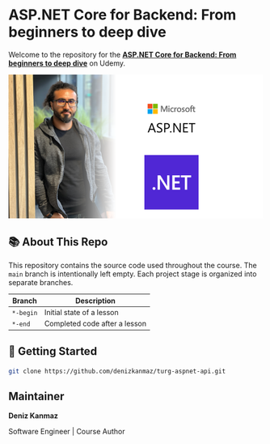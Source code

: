 # ASP.NET Core for Backend: From beginners to deep dive

Welcome to the repository for the **[ASP.NET Core for Backend: From beginners to deep dive](https://www.udemy.com/course/aspnet-core-for-backend-from-beginners-to-deep-dive/?referralCode=0073C4808E6B13E1FDE2)** on Udemy.

<a href="https://www.udemy.com/course/aspnet-core-for-backend-from-beginners-to-deep-dive/?referralCode=0073C4808E6B13E1FDE2" target="_blank">
<img src="assets/course-image-v1.0.png" alt="Course Banner" width="512px"/>
</a>

## 📚 About This Repo

This repository contains the source code used throughout the course. The `main` branch is intentionally left empty. Each project stage is organized into separate branches.

| Branch       | Description                                 |
|--------------|---------------------------------------------|
| `*-begin`      | Initial state of a lesson                   |
| `*-end`        | Completed code after a lesson               |

## 🚀 Getting Started

```bash
git clone https://github.com/denizkanmaz/turg-aspnet-api.git
```

## Maintainer

**Deniz Kanmaz**

Software Engineer | Course Author
